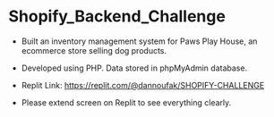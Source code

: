 # Shopify_Backend_Challenge

- Built an inventory management system for Paws Play House, an ecommerce store selling dog products. 

- Developed using PHP. Data stored in phpMyAdmin database.

- Replit Link: https://replit.com/@dannoufak/SHOPIFY-CHALLENGE

- Please extend screen on Replit to see everything clearly.

